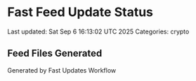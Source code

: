 # Fast Feed Update Status
Last updated: Sat Sep  6 16:13:02 UTC 2025
Categories: crypto

## Feed Files Generated

Generated by Fast Updates Workflow
